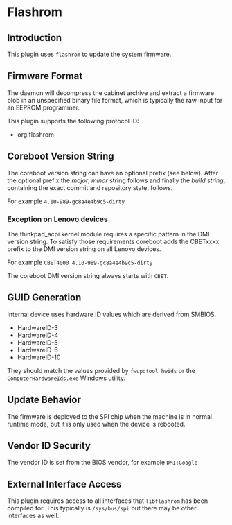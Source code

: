 # Flashrom

## Introduction

This plugin uses `flashrom` to update the system firmware.

## Firmware Format

The daemon will decompress the cabinet archive and extract a firmware blob in
an unspecified binary file format, which is typically the raw input for an
EEPROM programmer.

This plugin supports the following protocol ID:

* org.flashrom

## Coreboot Version String

The coreboot version string can have an optional prefix (see below).
After the optional prefix the *major*, *minor* string follows and finally
the *build string*, containing the exact commit and repository state, follows.

For example `4.10-989-gc8a4e4b9c5-dirty`

### Exception on Lenovo devices

The thinkpad_acpi kernel module requires a specific pattern in the DMI version
string. To satisfy those requirements coreboot adds the CBETxxxx prefix to the
DMI version string on all Lenovo devices.

For example `CBET4000 4.10-989-gc8a4e4b9c5-dirty`

The coreboot DMI version string always starts with `CBET`.

## GUID Generation

Internal device uses hardware ID values which are derived from SMBIOS.

* HardwareID-3
* HardwareID-4
* HardwareID-5
* HardwareID-6
* HardwareID-10

They should match the values provided by `fwupdtool hwids` or the
`ComputerHardwareIds.exe` Windows utility.

## Update Behavior

The firmware is deployed to the SPI chip when the machine is in normal runtime
mode, but it is only used when the device is rebooted.

## Vendor ID Security

The vendor ID is set from the BIOS vendor, for example `DMI:Google`

## External Interface Access

This plugin requires access to all interfaces that `libflashrom` has been compiled for.
This typically is `/sys/bus/spi` but there may be other interfaces as well.
